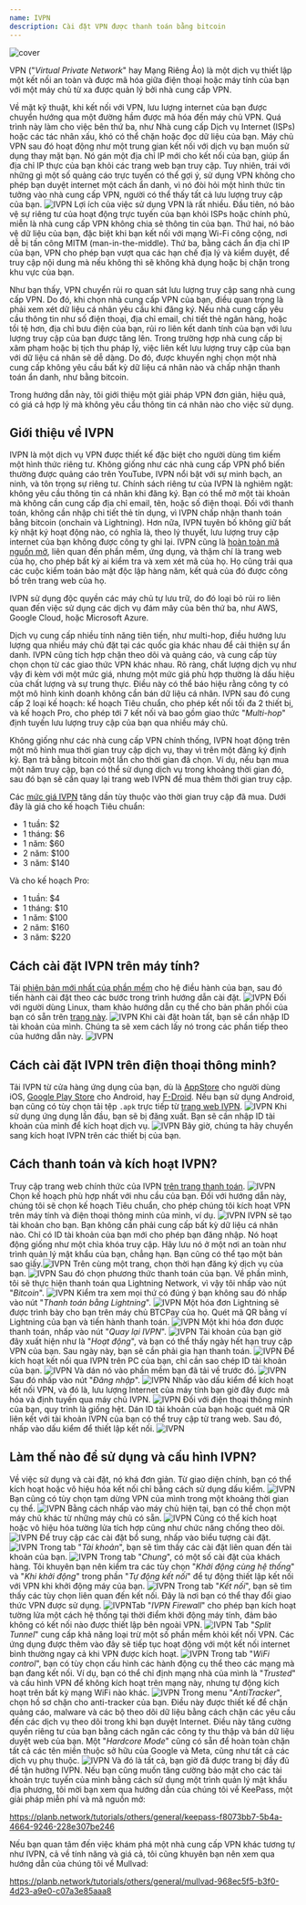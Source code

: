 ```yaml
---
name: IVPN
description: Cài đặt VPN được thanh toán bằng bitcoin
---
```

![cover](assets/cover.webp)

VPN ("*Virtual Private Network*" hay Mạng Riêng Ảo) là một dịch vụ thiết lập một kết nối an toàn và được mã hóa giữa điện thoại hoặc máy tính của bạn với một máy chủ từ xa được quản lý bởi nhà cung cấp VPN.

Về mặt kỹ thuật, khi kết nối với VPN, lưu lượng internet của bạn được chuyển hướng qua một đường hầm được mã hóa đến máy chủ VPN. Quá trình này làm cho việc bên thứ ba, như Nhà cung cấp Dịch vụ Internet (ISPs) hoặc các tác nhân xấu, khó có thể chặn hoặc đọc dữ liệu của bạn. Máy chủ VPN sau đó hoạt động như một trung gian kết nối với dịch vụ bạn muốn sử dụng thay mặt bạn. Nó gán một địa chỉ IP mới cho kết nối của bạn, giúp ẩn địa chỉ IP thực của bạn khỏi các trang web bạn truy cập. Tuy nhiên, trái với những gì một số quảng cáo trực tuyến có thể gợi ý, sử dụng VPN không cho phép bạn duyệt internet một cách ẩn danh, vì nó đòi hỏi một hình thức tin tưởng vào nhà cung cấp VPN, người có thể thấy tất cả lưu lượng truy cập của bạn.
![IVPN](assets/fr/01.webp)
Lợi ích của việc sử dụng VPN là rất nhiều. Đầu tiên, nó bảo vệ sự riêng tư của hoạt động trực tuyến của bạn khỏi ISPs hoặc chính phủ, miễn là nhà cung cấp VPN không chia sẻ thông tin của bạn. Thứ hai, nó bảo vệ dữ liệu của bạn, đặc biệt khi bạn kết nối với mạng Wi-Fi công cộng, nơi dễ bị tấn công MITM (man-in-the-middle). Thứ ba, bằng cách ẩn địa chỉ IP của bạn, VPN cho phép bạn vượt qua các hạn chế địa lý và kiểm duyệt, để truy cập nội dung mà nếu không thì sẽ không khả dụng hoặc bị chặn trong khu vực của bạn.

Như bạn thấy, VPN chuyển rủi ro quan sát lưu lượng truy cập sang nhà cung cấp VPN. Do đó, khi chọn nhà cung cấp VPN của bạn, điều quan trọng là phải xem xét dữ liệu cá nhân yêu cầu khi đăng ký. Nếu nhà cung cấp yêu cầu thông tin như số điện thoại, địa chỉ email, chi tiết thẻ ngân hàng, hoặc tồi tệ hơn, địa chỉ bưu điện của bạn, rủi ro liên kết danh tính của bạn với lưu lượng truy cập của bạn được tăng lên. Trong trường hợp nhà cung cấp bị xâm phạm hoặc bị tịch thu pháp lý, việc liên kết lưu lượng truy cập của bạn với dữ liệu cá nhân sẽ dễ dàng. Do đó, được khuyến nghị chọn một nhà cung cấp không yêu cầu bất kỳ dữ liệu cá nhân nào và chấp nhận thanh toán ẩn danh, như bằng bitcoin.

Trong hướng dẫn này, tôi giới thiệu một giải pháp VPN đơn giản, hiệu quả, có giá cả hợp lý mà không yêu cầu thông tin cá nhân nào cho việc sử dụng.

## Giới thiệu về IVPN

IVPN là một dịch vụ VPN được thiết kế đặc biệt cho người dùng tìm kiếm một hình thức riêng tư. Không giống như các nhà cung cấp VPN phổ biến thường được quảng cáo trên YouTube, IVPN nổi bật với sự minh bạch, an ninh, và tôn trọng sự riêng tư.
Chính sách riêng tư của IVPN là nghiêm ngặt: không yêu cầu thông tin cá nhân khi đăng ký. Bạn có thể mở một tài khoản mà không cần cung cấp địa chỉ email, tên, hoặc số điện thoại. Đối với thanh toán, không cần nhập chi tiết thẻ tín dụng, vì IVPN chấp nhận thanh toán bằng bitcoin (onchain và Lightning). Hơn nữa, IVPN tuyên bố không giữ bất kỳ nhật ký hoạt động nào, có nghĩa là, theo lý thuyết, lưu lượng truy cập internet của bạn không được công ty ghi lại.
IVPN cũng là [hoàn toàn mã nguồn mở](https://github.com/ivpn), liên quan đến phần mềm, ứng dụng, và thậm chí là trang web của họ, cho phép bất kỳ ai kiểm tra và xem xét mã của họ. Họ cũng trải qua các cuộc kiểm toán bảo mật độc lập hàng năm, kết quả của đó được công bố trên trang web của họ.

IVPN sử dụng độc quyền các máy chủ tự lưu trữ, do đó loại bỏ rủi ro liên quan đến việc sử dụng các dịch vụ đám mây của bên thứ ba, như AWS, Google Cloud, hoặc Microsoft Azure.

Dịch vụ cung cấp nhiều tính năng tiên tiến, như multi-hop, điều hướng lưu lượng qua nhiều máy chủ đặt tại các quốc gia khác nhau để cải thiện sự ẩn danh. IVPN cũng tích hợp chặn theo dõi và quảng cáo, và cung cấp tùy chọn chọn từ các giao thức VPN khác nhau.
Rõ ràng, chất lượng dịch vụ như vậy đi kèm với một mức giá, nhưng một mức giá phù hợp thường là dấu hiệu của chất lượng và sự trung thực. Điều này có thể báo hiệu rằng công ty có một mô hình kinh doanh không cần bán dữ liệu cá nhân. IVPN sau đó cung cấp 2 loại kế hoạch: kế hoạch Tiêu chuẩn, cho phép kết nối tối đa 2 thiết bị, và kế hoạch Pro, cho phép tới 7 kết nối và bao gồm giao thức "*Multi-hop*" định tuyến lưu lượng truy cập của bạn qua nhiều máy chủ.

Không giống như các nhà cung cấp VPN chính thống, IVPN hoạt động trên một mô hình mua thời gian truy cập dịch vụ, thay vì trên một đăng ký định kỳ. Bạn trả bằng bitcoin một lần cho thời gian đã chọn. Ví dụ, nếu bạn mua một năm truy cập, bạn có thể sử dụng dịch vụ trong khoảng thời gian đó, sau đó bạn sẽ cần quay lại trang web IVPN để mua thêm thời gian truy cập.

Các [mức giá IVPN](https://www.ivpn.net/en/pricing/) tăng dần tùy thuộc vào thời gian truy cập đã mua. Dưới đây là giá cho kế hoạch Tiêu chuẩn:
- 1 tuần: $2
- 1 tháng: $6
- 1 năm: $60
- 2 năm: $100
- 3 năm: $140

Và cho kế hoạch Pro:
- 1 tuần: $4
- 1 tháng: $10
- 1 năm: $100
- 2 năm: $160
- 3 năm: $220

## Cách cài đặt IVPN trên máy tính?
Tải [phiên bản mới nhất của phần mềm](https://www.ivpn.net/en/apps-windows/) cho hệ điều hành của bạn, sau đó tiến hành cài đặt theo các bước trong trình hướng dẫn cài đặt. ![IVPN](assets/notext/02.webp)
Đối với người dùng Linux, tham khảo hướng dẫn cụ thể cho bản phân phối của bạn có sẵn trên [trang này](https://www.ivpn.net/en/apps-linux/).
![IVPN](assets/notext/03.webp)
Khi cài đặt hoàn tất, bạn sẽ cần nhập ID tài khoản của mình. Chúng ta sẽ xem cách lấy nó trong các phần tiếp theo của hướng dẫn này.
![IVPN](assets/notext/04.webp)
## Cách cài đặt IVPN trên điện thoại thông minh?

Tải IVPN từ cửa hàng ứng dụng của bạn, dù là [AppStore](https://apps.apple.com/us/app/ivpn-secure-vpn-for-privacy/id1193122683) cho người dùng iOS, [Google Play Store](https://play.google.com/store/apps/details?id=net.ivpn.client) cho Android, hay [F-Droid](https://f-droid.org/en/packages/net.ivpn.client). Nếu bạn sử dụng Android, bạn cũng có tùy chọn tải tệp `.apk` trực tiếp từ [trang web IVPN](https://www.ivpn.net/en/apps-android/).
![IVPN](assets/notext/05.webp)
Khi sử dụng ứng dụng lần đầu, bạn sẽ bị đăng xuất. Bạn sẽ cần nhập ID tài khoản của mình để kích hoạt dịch vụ.
![IVPN](assets/notext/06.webp)
Bây giờ, chúng ta hãy chuyển sang kích hoạt IVPN trên các thiết bị của bạn.

## Cách thanh toán và kích hoạt IVPN?

Truy cập trang web chính thức của IVPN [trên trang thanh toán](https://www.ivpn.net/en/pricing/).
![IVPN](assets/notext/07.webp)
Chọn kế hoạch phù hợp nhất với nhu cầu của bạn. Đối với hướng dẫn này, chúng tôi sẽ chọn kế hoạch Tiêu chuẩn, cho phép chúng tôi kích hoạt VPN trên máy tính và điện thoại thông minh của mình, ví dụ.
![IVPN](assets/notext/08.webp)
IVPN sẽ tạo tài khoản cho bạn. Bạn không cần phải cung cấp bất kỳ dữ liệu cá nhân nào. Chỉ có ID tài khoản của bạn mới cho phép bạn đăng nhập. Nó hoạt động giống như một chìa khóa truy cập. Hãy lưu nó ở một nơi an toàn như trình quản lý mật khẩu của bạn, chẳng hạn. Bạn cũng có thể tạo một bản sao giấy.![IVPN](assets/notext/09.webp)
Trên cùng một trang, chọn thời hạn đăng ký dịch vụ của bạn.
![IVPN](assets/notext/10.webp)
Sau đó chọn phương thức thanh toán của bạn. Về phần mình, tôi sẽ thực hiện thanh toán qua Lightning Network, vì vậy tôi nhấp vào nút "*Bitcoin*".
![IVPN](assets/notext/11.webp)
Kiểm tra xem mọi thứ có đúng ý bạn không sau đó nhấp vào nút "*Thanh toán bằng Lightning*".
![IVPN](assets/notext/12.webp)
Một hóa đơn Lightning sẽ được trình bày cho bạn trên máy chủ BTCPay của họ. Quét mã QR bằng ví Lightning của bạn và tiến hành thanh toán.
![IVPN](assets/notext/13.webp) Một khi hóa đơn được thanh toán, nhấp vào nút "*Quay lại IVPN*".
![IVPN](assets/notext/14.webp)
Tài khoản của bạn giờ đây xuất hiện như là "*Hoạt động*", và bạn có thể thấy ngày hết hạn truy cập VPN của bạn. Sau ngày này, bạn sẽ cần phải gia hạn thanh toán.
![IVPN](assets/notext/15.webp)
Để kích hoạt kết nối qua IVPN trên PC của bạn, chỉ cần sao chép ID tài khoản của bạn.
![IVPN](assets/notext/16.webp)
Và dán nó vào phần mềm bạn đã tải về trước đó.
![IVPN](assets/notext/17.webp)
Sau đó nhấp vào nút "*Đăng nhập*".
![IVPN](assets/notext/18.webp)
Nhấp vào dấu kiểm để kích hoạt kết nối VPN, và đó là, lưu lượng Internet của máy tính bạn giờ đây được mã hóa và định tuyến qua máy chủ IVPN.
![IVPN](assets/notext/19.webp)
Đối với điện thoại thông minh của bạn, quy trình là giống hệt. Dán ID tài khoản của bạn hoặc quét mã QR liên kết với tài khoản IVPN của bạn có thể truy cập từ trang web. Sau đó, nhấp vào dấu kiểm để thiết lập kết nối.
![IVPN](assets/notext/20.webp)
## Làm thế nào để sử dụng và cấu hình IVPN?

Về việc sử dụng và cài đặt, nó khá đơn giản. Từ giao diện chính, bạn có thể kích hoạt hoặc vô hiệu hóa kết nối chỉ bằng cách sử dụng dấu kiểm.
![IVPN](assets/notext/21.webp)
Bạn cũng có tùy chọn tạm dừng VPN của mình trong một khoảng thời gian cụ thể.
![IVPN](assets/notext/22.webp)
Bằng cách nhấp vào máy chủ hiện tại, bạn có thể chọn một máy chủ khác từ những máy chủ có sẵn.
![IVPN](assets/notext/23.webp)
Cũng có thể kích hoạt hoặc vô hiệu hóa tường lửa tích hợp cũng như chức năng chống theo dõi.
![IVPN](assets/notext/24.webp)
Để truy cập các cài đặt bổ sung, nhấp vào biểu tượng cài đặt.
![IVPN](assets/notext/25.webp)
Trong tab "*Tài khoản*", bạn sẽ tìm thấy các cài đặt liên quan đến tài khoản của bạn.
![IVPN](assets/notext/26.webp)
Trong tab "*Chung*", có một số cài đặt của khách hàng. Tôi khuyên bạn nên kiểm tra các tùy chọn "*Khởi động cùng hệ thống*" và "*Khi khởi động*" trong phần "*Tự động kết nối*" để tự động thiết lập kết nối với VPN khi khởi động máy của bạn.
![IVPN](assets/notext/27.webp)
Trong tab "*Kết nối*", bạn sẽ tìm thấy các tùy chọn liên quan đến kết nối. Đây là nơi bạn có thể thay đổi giao thức VPN được sử dụng.
![IVPN](assets/notext/28.webp)Tab "*IVPN Firewall*" cho phép bạn kích hoạt tường lửa một cách hệ thống tại thời điểm khởi động máy tính, đảm bảo không có kết nối nào được thiết lập bên ngoài VPN.
![IVPN](assets/notext/29.webp)
Tab "*Split Tunnel*" cung cấp khả năng loại trừ một số phần mềm khỏi kết nối VPN. Các ứng dụng được thêm vào đây sẽ tiếp tục hoạt động với một kết nối internet bình thường ngay cả khi VPN được kích hoạt.
![IVPN](assets/notext/30.webp)
Trong tab "*WiFi control*", bạn có tùy chọn cấu hình các hành động cụ thể theo các mạng mà bạn đang kết nối. Ví dụ, bạn có thể chỉ định mạng nhà của mình là "*Trusted*" và cấu hình VPN để không kích hoạt trên mạng này, nhưng tự động kích hoạt trên bất kỳ mạng WiFi nào khác.
![IVPN](assets/notext/31.webp)
Trong menu "*AntiTracker*", chọn hồ sơ chặn cho anti-tracker của bạn. Điều này được thiết kế để chặn quảng cáo, malware và các bộ theo dõi dữ liệu bằng cách chặn các yêu cầu đến các dịch vụ theo dõi trong khi bạn duyệt Internet. Điều này tăng cường quyền riêng tư của bạn bằng cách ngăn các công ty thu thập và bán dữ liệu duyệt web của bạn. Một "*Hardcore Mode*" cũng có sẵn để hoàn toàn chặn tất cả các tên miền thuộc sở hữu của Google và Meta, cũng như tất cả các dịch vụ phụ thuộc.
![IVPN](assets/notext/32.webp)
Và đó là tất cả, bạn giờ đã được trang bị đầy đủ để tận hưởng IVPN. Nếu bạn cũng muốn tăng cường bảo mật cho các tài khoản trực tuyến của mình bằng cách sử dụng một trình quản lý mật khẩu địa phương, tôi mời bạn xem qua hướng dẫn của chúng tôi về KeePass, một giải pháp miễn phí và mã nguồn mở:

https://planb.network/tutorials/others/general/keepass-f8073bb7-5b4a-4664-9246-228e307be246

Nếu bạn quan tâm đến việc khám phá một nhà cung cấp VPN khác tương tự như IVPN, cả về tính năng và giá cả, tôi cũng khuyên bạn nên xem qua hướng dẫn của chúng tôi về Mullvad:

https://planb.network/tutorials/others/general/mullvad-968ec5f5-b3f0-4d23-a9e0-c07a3e85aaa8
